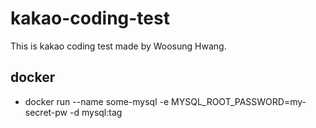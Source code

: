 # kakao-coding-test
This is kakao coding test made by Woosung Hwang.

## docker
* docker run --name some-mysql -e MYSQL_ROOT_PASSWORD=my-secret-pw -d mysql:tag




